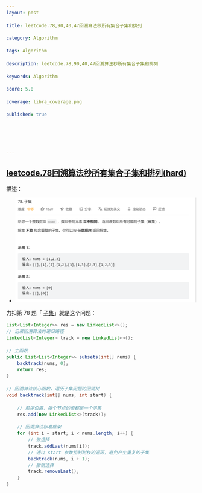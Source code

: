 ```yaml
---
layout: post

title: leetcode.78,90,40,47回溯算法秒所有集合子集和排列

category: Algorithm

tags: Algorithm

description: leetcode.78,90,40,47回溯算法秒所有集合子集和排列

keywords: Algorithm

score: 5.0

coverage: libra_coverage.png

published: true





---
```


##  [leetcode.78回溯算法秒所有集合子集和排列(hard)](https://leetcode.cn/problems/subsets/)

描述：

- ![image-20221015110840241](/assets/imgs/image-20221015110840241.png)

力扣第 78 题「 [子集](https://leetcode.cn/problems/subsets/)」就是这个问题：

```java
List<List<Integer>> res = new LinkedList<>();
// 记录回溯算法的递归路径
LinkedList<Integer> track = new LinkedList<>();

// 主函数
public List<List<Integer>> subsets(int[] nums) {
    backtrack(nums, 0);
    return res;
}

// 回溯算法核心函数，遍历子集问题的回溯树
void backtrack(int[] nums, int start) {

    // 前序位置，每个节点的值都是一个子集
    res.add(new LinkedList<>(track));
    
    // 回溯算法标准框架
    for (int i = start; i < nums.length; i++) {
        // 做选择
        track.addLast(nums[i]);
        // 通过 start 参数控制树枝的遍历，避免产生重复的子集
        backtrack(nums, i + 1);
        // 撤销选择
        track.removeLast();
    }
}
```